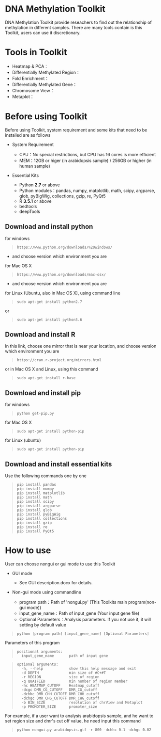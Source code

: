 # DNA Methylation Toolkit
DNA Methylation Toolkit provide reseachers to find out the relationship of methylation in different samples.
There are many tools contain is this Toolkit, users can use it discretionary.

# Tools in Toolkit
* Heatmap & PCA：
* Differentially Methylated Region：
* Fold Enrichment：
* Differentially Methylated Gene：
* Chromosome View：
* Metaplot：

# Before using Toolkit
Before using Toolkit, system requirement and some kits that need to be installed are as follows
* System Requirement
  * CPU：No special restrictions, but CPU has 16 cores is more efficient
  * MEM：12GB or higer (in arabidopsis sample) / 256GB or higher (in human sample)

* Essential Kits
  * Python **2.7** or above
  * Python modules：pandas, numpy, matplotlib, math, scipy, argparse, glob, pyBigWig, collections, gzip, re, PyQt5
  * R **3.5.1** or above
  * bedtools
  * deepTools
  
## Download and install python
for windows
>     https://www.python.org/downloads/%20windows/
  * and choose version which environment you are

for Mac OS X
>     https://www.python.org/downloads/mac-osx/
  * and choose version which environment you are

for Linux (Ubuntu, also in Mac OS X), using command line
>     sudo apt-get install python2.7
or
>     sudo apt-get install python3.6

## Download and install R
In this link, choose one mirror that is near your location, and choose version which environment you are
>     https://cran.r-project.org/mirrors.html

or in Mac OS X and Linux, using this command
>     sudo apt-get install r-base

## Download and install pip
for windows
>     python get-pip.py

for Mac OS X
>     sudo apt-get install python-pip

for Linux (ubuntu)
>     sudo apt-get install python-pip

## Download and install essential kits
Use the following commands one by one
>     pip install pandas
>     pip install numpy
>     pip install matplotlib
>     pip install math
>     pip install scipy
>     pip install argparse
>     pip install glob
>     pip install pyBigWig
>     pip install collections
>     pip install gzip
>     pip install re
>     pip install PyQt5

# How to use
User can choose nongui or gui mode to use this Toolkit
* GUI mode
  * See GUI description.docx for details.  

* Non-gui mode
using commandline
  * program path：Path of 'nongui.py' (This Toolkits main program(non-gui mode))
  * input_gene_name：Path of input_gene (Your input gene file)
  * Optional Parameters：Analysis parameters. If you not use it, it will setting by default value
>     python [program path] [input_gene_name] [Optional Parameters]

Parameters of this program
>     positional arguments:
>       input_gene_name       path of input gene

>     optional arguments:
>       -h, --help            show this help message and exit
>       -d DEPTH              min size of #C+#T
>       -r REGION             size of region
>       -q QUAIFIED           min number of region member
>       -hc HEATMAP_CUTOFF    Heatmap_cutoff
>       -dcgc DMR_CG_CUTOFF   DMR_CG_cutoff
>       -dchhc DMR_CHH_CUTOFF DMR_CHH_cutoff
>       -dchgc DMR_CHG_CUTOFF DMR_CHG_cutoff
>       -b BIN_SIZE           resolution of chrView and Metaplot
>       -p PROMOTER_SIZE      promoter_size

For example, if a user want to analysis arabidopsis sample, and he want to set region size and dmr's cut off value, he need input this command
>     python nongui.py arabidopsis.gtf -r 800 -dchhc 0.1 -dchgc 0.02
